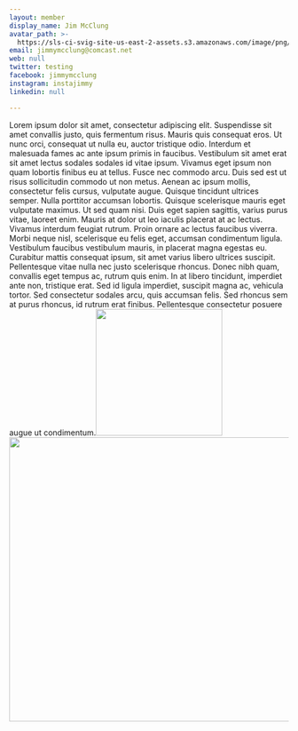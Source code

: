 ```yaml
---
layout: member
display_name: Jim McClung
avatar_path: >-
  https://sls-ci-svig-site-us-east-2-assets.s3.amazonaws.com/image/png/card-exp-ss.png
email: jimmymcclung@comcast.net
web: null
twitter: testing
facebook: jimmymcclung
instagram: instajimmy
linkedin: null

---
```





<p>Lorem ipsum dolor sit amet, consectetur adipiscing elit. Suspendisse sit amet convallis justo, quis fermentum risus. Mauris quis consequat eros. Ut nunc orci, consequat ut nulla eu, auctor tristique odio. Interdum et malesuada fames ac ante ipsum primis in faucibus. Vestibulum sit amet erat sit amet lectus sodales sodales id vitae ipsum. Vivamus eget ipsum non quam lobortis finibus eu at tellus. Fusce nec commodo arcu. Duis sed est ut risus sollicitudin commodo ut non metus. Aenean ac ipsum mollis, consectetur felis cursus, vulputate augue. Quisque tincidunt ultrices semper. Nulla porttitor accumsan lobortis. Quisque scelerisque mauris eget vulputate maximus. Ut sed quam nisi. Duis eget sapien sagittis, varius purus vitae, laoreet enim. Mauris at dolor ut leo iaculis placerat at ac lectus. Vivamus interdum feugiat rutrum. Proin ornare ac lectus faucibus viverra. Morbi neque nisl, scelerisque eu felis eget, accumsan condimentum ligula. Vestibulum faucibus vestibulum mauris, in placerat magna egestas eu. Curabitur mattis consequat ipsum, sit amet varius libero ultrices suscipit. Pellentesque vitae nulla nec justo scelerisque rhoncus. Donec nibh quam, convallis eget tempus ac, rutrum quis enim. In at libero tincidunt, imperdiet ante non, tristique erat. Sed id ligula imperdiet, suscipit magna ac, vehicula tortor. Sed consectetur sodales arcu, quis accumsan felis. Sed rhoncus sem at purus rhoncus, id rutrum erat finibus. Pellentesque consectetur posuere augue ut condimentum.<img src="https://sls-ci-svig-site-us-east-2-assets.s3.amazonaws.com/upload/image/png/1587091552644-bowtie-icon-228.png" alt="" width="228" height="228" /><img src="https://sls-ci-svig-site-us-east-2-assets.s3.amazonaws.com/upload/image/png/1587092211273-aws-cf.png" alt="" width="512" height="512" /></p>




